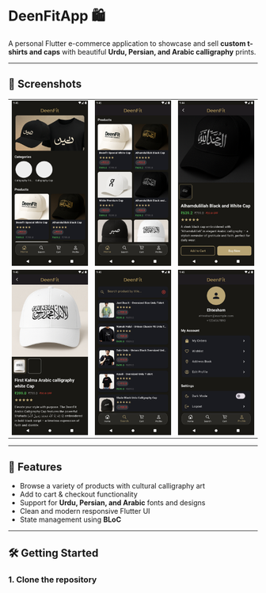 # DeenFitApp 🛍️

A personal Flutter e-commerce application to showcase and sell **custom t-shirts and caps** with beautiful **Urdu, Persian, and Arabic calligraphy** prints.

---

## 📱 Screenshots

<table>
  <tr>
    <td><img src="assets/ScreenShot/5.png" alt="Screenshot 5" width="200"/></td>
    <td><img src="assets/ScreenShot/6.png" alt="Screenshot 6" width="200"/></td>
    <td><img src="assets/ScreenShot/1.png" alt="Screenshot 1" width="200"/></td>
  
  </tr>
  <tr>
    <td><img src="assets/ScreenShot/2.png" alt="Screenshot 2" width="200"/></td>
    <td><img src="assets/ScreenShot/3.png" alt="Screenshot 3" width="200"/></td>
    <td><img src="assets/ScreenShot/4.png" alt="Screenshot 4" width="200"/></td>

  </tr>
</table>

---

## 🚀 Features

- Browse a variety of products with cultural calligraphy art  
- Add to cart & checkout functionality  
- Support for **Urdu, Persian, and Arabic** fonts and designs  
- Clean and modern responsive Flutter UI  
- State management using **BLoC**  

---

## 🛠 Getting Started

### 1. Clone the repository
